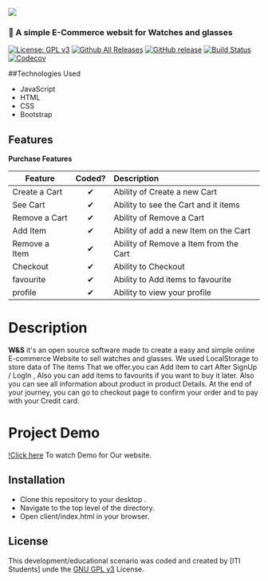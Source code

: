 ![](http://imgur.com/t3teAxi.png)
### :handbag: A simple E-Commerce websit for Watches and glasses

[![License: GPL v3](https://img.shields.io/badge/License-GPL%20v3-blue.svg)](https://www.gnu.org/licenses/gpl-3.0) [![Github All Releases](https://img.shields.io/github/downloads/ovflowd/ecommerce/total.svg)]() [![GitHub release](https://img.shields.io/github/release/ovflowd/ecommerce.svg)]() [![Build Status](https://travis-ci.org/ovflowd/ecommerce.svg?branch=master)](https://travis-ci.org/ovflowd/ecommerce) [![Codecov](https://img.shields.io/codecov/c/github/ovflowd/ecommerce.svg)]() 

##Technologies Used

* JavaScript
* HTML
* CSS
* Bootstrap

## Features

<b>Purchase Features</b>

| Feature  |  Coded?       | Description  |
|----------|:-------------:|:-------------|
| Create a Cart | &#10004; | Ability of Create a new Cart |
| See Cart | &#10004; | Ability to see the Cart and it items |
| Remove a Cart | &#10004; | Ability of Remove a Cart |
| Add Item | &#10004; | Ability of add a new Item on the Cart |
| Remove a Item | &#10004; | Ability of Remove a Item from the Cart |
| Checkout | &#10004; | Ability to Checkout |
| favourite| &#10004; | Ability to Add items to favourite|
| profile  | &#10004; | Ability to view your profile|

# Description

**W&S** it's an open source software made to create a easy and simple online E-commerce Website to sell watches and glasses.
We used LocalStorage to store data of The items That we offer.you can Add item to cart After SignUp / LogIn , Also you can add items to favourits if you want to buy it later.
Also you can see all information about product in product Details. At the end of your journey, you can go to checkout page to confirm your order and to pay with your Credit card.

# Project Demo
[!Click here](https://www.loom.com/share/7a378db81cfa4d03bee4dcf33faeb78e) To watch Demo for Our website.

## Installation

* Clone this repository to your desktop .
* Navigate to the top level of the directory.
* Open client/index.html in your browser.



## License

This development/educational scenario was coded and created by [ITI Students] unde the [GNU GPL v3](LICENSE) License.
